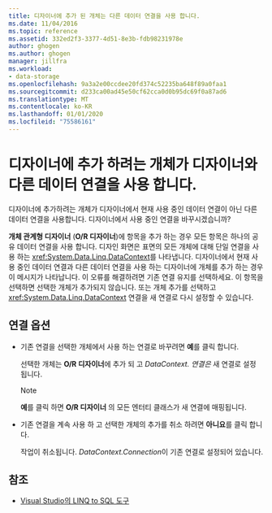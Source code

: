 ```yaml
---
title: 디자이너에 추가 된 개체는 다른 데이터 연결을 사용 합니다.
ms.date: 11/04/2016
ms.topic: reference
ms.assetid: 332ed2f3-3377-4d51-8e3b-fdb98231978e
author: ghogen
ms.author: ghogen
manager: jillfra
ms.workload:
- data-storage
ms.openlocfilehash: 9a3a2e00ccdee20fd374c52235ba648f89a0faa1
ms.sourcegitcommit: d233ca00ad45e50cf62cca0d0b95dc69f0a87ad6
ms.translationtype: MT
ms.contentlocale: ko-KR
ms.lasthandoff: 01/01/2020
ms.locfileid: "75586161"
---
```

# <a name="the-objects-you-are-adding-to-the-designer-use-a-different-data-connection-than-the-designer"></a>디자이너에 추가 하려는 개체가 디자이너와 다른 데이터 연결을 사용 합니다.

디자이너에 추가하려는 개체가 디자이너에서 현재 사용 중인 데이터 연결이 아닌 다른 데이터 연결을 사용합니다. 디자이너에서 사용 중인 연결을 바꾸시겠습니까?

**개체 관계형 디자이너** (**O/R 디자이너**)에 항목을 추가 하는 경우 모든 항목은 하나의 공유 데이터 연결을 사용 합니다. 디자인 화면은 표면의 모든 개체에 대해 단일 연결을 사용 하는 <xref:System.Data.Linq.DataContext>를 나타냅니다. 디자이너에서 현재 사용 중인 데이터 연결과 다른 데이터 연결을 사용 하는 디자이너에 개체를 추가 하는 경우이 메시지가 나타납니다. 이 오류를 해결하려면 기존 연결 유지를 선택하세요. 이 항목을 선택하면 선택한 개체가 추가되지 않습니다. 또는 개체 추가를 선택하고 <xref:System.Data.Linq.DataContext> 연결을 새 연결로 다시 설정할 수 있습니다.

## <a name="connection-options"></a>연결 옵션

- 기존 연결을 선택한 개체에서 사용 하는 연결로 바꾸려면 **예**를 클릭 합니다.

   선택한 개체는 **O/R 디자이너**에 추가 되 고 *DataContext. 연결은* 새 연결로 설정 됩니다.

   > [!NOTE]
   > **예**를 클릭 하면 **O/R 디자이너** 의 모든 엔터티 클래스가 새 연결에 매핑됩니다.

- 기존 연결을 계속 사용 하 고 선택한 개체의 추가를 취소 하려면 **아니요**를 클릭 합니다.

   작업이 취소됩니다. *DataContext.Connection*이 기존 연결로 설정되어 있습니다.

## <a name="see-also"></a>참조

- [Visual Studio의 LINQ to SQL 도구](../data-tools/linq-to-sql-tools-in-visual-studio2.md)
